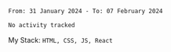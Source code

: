 <!--START_SECTION:waka-->

```txt
From: 31 January 2024 - To: 07 February 2024

No activity tracked
```

<!--END_SECTION:waka-->
My Stack: `HTML, CSS, JS, React`
